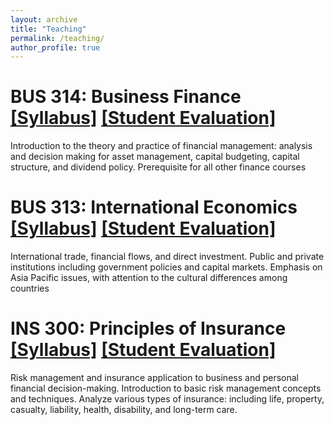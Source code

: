 ```yaml
---
layout: archive
title: "Teaching"
permalink: /teaching/
author_profile: true
---
```


# BUS 314: Business Finance [[Syllabus]](files/SyllabusBUS314.pdf) [[Student Evaluation]](files/EvalBUS314.pdf)

Introduction to the theory and practice of financial management: analysis and decision making for asset management, capital budgeting, capital structure, and dividend policy. Prerequisite for all other finance courses
# BUS 313: International Economics [[Syllabus]](files/SyllabusBUS313.pdf) [[Student Evaluation]](files/EvalBUS313.pdf)
  
International trade, financial flows, and direct investment. Public and private institutions including government policies and capital markets. Emphasis on Asia Pacific issues, with attention to the cultural differences among countries
# INS 300: Principles of Insurance [[Syllabus]](files/SyllabusINS300.pdf) [[Student Evaluation]](files/EvalINS300.pdf)
  
Risk management and insurance application to business and personal financial decision-making. Introduction to basic risk management concepts and techniques. Analyze various types of insurance: including life, property, casualty, liability, health, disability, and long-term care.
